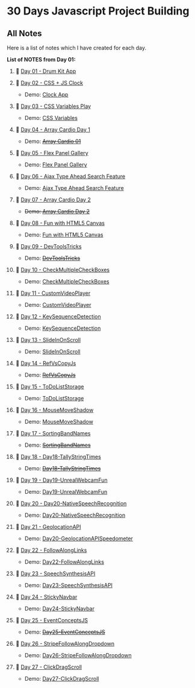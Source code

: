 # 30 Days Javascript Project Building

## All Notes
Here is a list of notes which I have created for each day.

**List of NOTES from Day 01:**
1.  📒 [Day 01 - Drum Kit App](Day01-DrumKitApp/Day01.md)
1.  📒 [Day 02 - CSS + JS Clock](Day02-CSSJsClock/Day02.md)
    -   Demo: [Clock App ](https://cssjsclockapp.netlify.app/)
1.  📒 [Day 03 - CSS Variables Play](Day03-CSSVariables/Day03.md)
    -   Demo: [CSS Variables](https://palywithcssvariables.netlify.app/)
1.  📒 [Day 04 - Array Cardio Day 1](Day04-ArrayCardio01/Day04.md)
    -   Demo: ~~[Array Cardio 01](#)~~
1.  📒 [Day 05 - Flex Panel Gallery](Day05-FlexPanelGallery/Day05.md)
    -   Demo: [Flex Panel Gallery](https://flexpanelslider.netlify.app/)
1.    📒 [Day 06 - Ajax Type Ahead Search Feature](Day06-AjaxTypeAhead/Day06.md)
        - Demo: [Ajax Type Ahead Search Feature](https://typesearchfilter.netlify.app)
1.    📒 [Day 07 - Array Cardio Day 2](Day07-ArrayCardio2/Day07.md)
        -  ~~Demo: [Array Cardio Day 2](#)~~
1.    📒 [Day 08 - Fun with HTML5 Canvas](Day08-HTML5Canvas/Day08.md)
        -  Demo: [Fun with HTML5 Canvas](https://paintappjs.netlify.app/)
1.    📒 [Day 09 - DevToolsTricks](Day09-DevToolsTricks/Day09.md)
        -  Demo: ~~[DevToolsTricks](#)~~
1.    📒 [Day 10 - CheckMultipleCheckBoxes](Day10-CheckMultipleCheckBoxes/Day10.md)
        -  Demo: [CheckMultipleCheckBoxes](https://todolistshiftkeyselection.netlify.app/)
1.    📒 [Day 11 - CustomVideoPlayer](Day11-CustomVideoPlayer/Day11.md)
        -  Demo: [CustomVideoPlayer](https://customvideoplayerhtml5.netlify.app/)
1.    📒 [Day 12 - KeySequenceDetection](Day12-KeySequenceDetection/Day12.md)
        -  Demo: [KeySequenceDetection](https://keysequencedetection.netlify.app/)
1.    📒 [Day 13 - SlideInOnScroll](Day13-SlideInOnScroll/Day13.md)
        -  Demo: [SlideInOnScroll](https://slideinonscrolljs.netlify.app/)
1.    📒 [Day 14 - RefVsCopyJs](Day14-RefVsCopyJs/Day14.md)
        -  Demo: ~~[RefVsCopyJs](#)~~
1.    📒 [Day 15 - ToDoListStorage](Day15-ToDoListStorage/Day15.md)
        -  Demo: [ToDoListStorage](https://todoliststorage.netlify.app/)
1.    📒 [Day 16 - MouseMoveShadow](Day16-MouseMoveShadow/Day16.md)
        -  Demo: [MouseMoveShadow](https://jsmousemoveshadow.netlify.app/)
1.    📒 [Day 17 - SortingBandNames](Day17-SortingBandNames/Day17.md)
        -  Demo: ~~[SortingBandNames](#)~~
1.    📒 [Day 18 - Day18-TallyStringTimes](Day18-TallyStringTimes/Day18.md)
        -  Demo: ~~[Day18-TallyStringTimes](#)~~
1.    📒 [Day 19 - Day19-UnrealWebcamFun](Day19-UnrealWebcamFun/Day19.md)
        -  Demo: [Day19-UnrealWebcamFun](https://unrealwebcamfunjs.netlify.app/)
1.    📒 [Day 20 - Day20-NativeSpeechRecognition](Day20-NativeSpeechRecognition/Day20.md)
        -  Demo: [Day20-NativeSpeechRecognition](https://jsnativespeechrecognition.netlify.app/)
1.    📒 [Day 21 - GeolocationAPI](Day21-GeolocationAPI/Day21.md)
        -  Demo: [Day20-GeolocationAPISpeedometer](https://geolocationspeedometer.netlify.app/)
1.    📒 [Day 22 - FollowAlongLinks](Day22-FollowAlongLinks/Day22.md)
        -  Demo: [Day22-FollowAlongLinks](https://jsfollowalonglink.netlify.app/)

1.    📒 [Day 23 - SpeechSynthesisAPI](Day23-SpeechSynthesisAPI/Day23.md)
        -  Demo: [Day23-SpeechSynthesisAPI](https://jsspeechsynthesisapi.netlify.app/)
1.    📒 [Day 24 - StickyNavbar](Day24-StickyNavbar/Day24.md)
        -  Demo: [Day24-StickyNavbar](https://stickynavbarjs.netlify.app/)
1.    📒 [Day 25 - EventConceptsJS](Day25-EventConceptsJS/Day24.md)
        -  Demo: ~~[Day25-EventConceptsJS](#)~~
1.    📒 [Day 26 - StripeFollowAlongDropdown](Day26-StripeFollowAlongDropdown/Day26.md)
        -  Demo: [Day26-StripeFollowAlongDropdown](https://stripestyledropdown.netlify.app/)
1.    📒 [Day 27 - ClickDragScroll](Day27-ClickDragScroll/Day27.md)
        -  Demo: [Day27-ClickDragScroll](https://dragtoslide.netlify.app/)

        